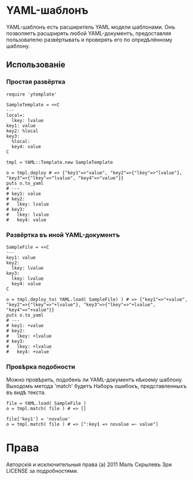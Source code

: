 # YAML-шаблонъ

YAML-шаблонъ есть расширитель YAML модели шаблонами. Онъ позволяетъ расшрирять любой YAML-документъ, предоставляя пользователю развёртывать и проверять его по опредѣлённому шаблону.

## Использованіе

### Простая развёртка

    require 'ytemplate'

    SampleTemplate = <<C
    ---
    local=:
      lkey: lvalue
    key1: value
    key2: %local
    key3:
      %local:
      key4: value
    C

    tmpl = YAML::Template.new SampleTemplate

    o = tmpl.deploy # => {"key1"=>"value", "key2"=>{"lkey"=>"lvalue"}, "key3"=>{"lkey"=>"lvalue", "key4"=>"value"}}
    puts o.to_yaml
    # ---
    # key1: value
    # key2:
    #   lkey: lvalue
    # key3:
    #   lkey: lvalue
    #   key4: value


### Развёртка въ иной YAML-документъ

    SampleFile = <<C
    ---
    key1: value
    key2:
      lkey: lvalue
    key3:
      lkey: lvalue
      key4: value
    C

    o = tmpl.deploy_to( YAML.load( SampleFile) ) # => {"key1"=>"+value", "key2"=>{"lkey"=>"+lvalue"}, "key3"=>{"lkey"=>"+lvalue", "key4"=>"+value"}}
    puts o.to_yaml
    # ---
    # key1: +value
    # key2:
    #   lkey: +lvalue
    # key3:
    #   lkey: +lvalue
    #   key4: +value

### Провѣрка подобности

Можно провѣрить, подобенъ ли YAML-документъ нѣкоему шаблону. Выходомъ метода 'match' будетъ Наборъ ошибокъ, представленныхъ въ видѣ текста.

    file = YAML.load( SampleFile )
    o = tmpl.match( file ) # => []

    file['key1'] = 'novalue'
    o = tmpl.match( file ) # => [":key1 => novalue =~ value"]

# Права

Авторскія и исключительныя права (а) 2011 Малъ Скрылевъ
Зри LICENSE за подробностями.

